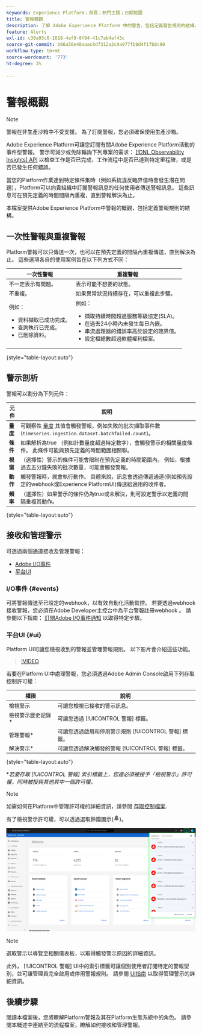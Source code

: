 ```yaml
---
keywords: Experience Platform；首頁；熱門主題；日期範圍
title: 警報概觀
description: 了解 Adobe Experience Platform 中的警告，包括定義警告規則的結構。
feature: Alerts
exl-id: c38a93c6-1618-4ef9-8f94-41c7ab4af43c
source-git-commit: b66a50e40aaac8df312a2c9a977fb8d4f1fb0c80
workflow-type: tm+mt
source-wordcount: '773'
ht-degree: 3%

---
```


# 警報概觀

>[!NOTE]
>
>警報在非生產沙箱中不受支援。 為了訂閱警報，您必須確保使用生產沙箱。

Adobe Experience Platform可讓您訂閱有關Adobe Experience Platform活動的事件型警報。 警示可減少或免除輪詢下列專案的需求： [[!DNL Observability Insights] API](../api/overview.md) 以檢查工作是否已完成、工作流程中是否已達到特定里程碑，或是否已發生任何錯誤。

當您的Platform作業達到特定條件集時（例如系統違反臨界值時會發生潛在問題），Platform可以向貴組織中訂閱警報訊息的任何使用者傳送警報訊息。 這些訊息可在預先定義的時間間隔內重複，直到警報解決為止。

本檔案提供Adobe Experience Platform中警報的概觀，包括定義警報規則的結構。

## 一次性警報與重複警報

Platform警報可以只傳送一次，也可以在預先定義的間隔內重複傳送，直到解決為止。 這些選項各自的使用案例旨在以下列方式不同：

| 一次性警報 | 重複警報 |
| --- | --- |
| 不一定表示有問題。 | 表示可能不想要的狀態。 |
| 不重複。 | 如果異常狀況持續存在，可以重複此步驟。 |
| 例如：<ul><li>資料擷取已成功完成。</li><li>查詢執行已完成。</li><li>已刪除資料。</li></ul> | 例如：<ul><li>擷取持續時間超過服務等級協定(SLA)。</li><li>在過去24小時內未發生每日內嵌。</li><li>串流處理器的錯誤率高於設定的臨界值。</li><li>設定檔總數超過軟體權利檔案。</li></ul> |

{style="table-layout:auto"}

## 警示剖析

警報可以劃分為下列元件：

| 元件 | 說明 |
| --- | --- |
| **量度** | 可觀察性 [量度](../api/metrics.md#available-metrics) 其值會觸發警報，例如失敗的批次擷取事件數(`timeseries.ingestion.dataset.batchfailed.count`)。 |
| **條件** | 如果解析為true （例如計數量度超過特定數字），會觸發警示的相關量度條件。 此條件可能與預先定義的時間範圍相關聯。 |
| **視窗** | （選擇性）警示的條件可能會限制在預先定義的時間範圍內。 例如，根據過去五分鐘失敗的批次數量，可能會觸發警報。 |
| **動作** | 觸發警報時，就會執行動作。 具體來說，訊息會透過傳遞通道(例如預先設定的webhook或Experience PlatformUI)傳送給適用的收件者。 |
| **頻率** | （選擇性）如果警示的條件仍為true或未解決，則可設定警示以定義的間隔重複其動作。 |

{style="table-layout:auto"}

## 接收和管理警示

可透過兩個通道接收及管理警報：

* [Adobe I/O事件](#events)
* [平台UI](#ui)

### I/O事件 {#events}

可將警報傳送至已設定的webhook，以有效自動化活動監控。 若要透過webhook接收警報，您必須在Adobe Developer主控台中為平台警報註冊webhook 。 請參閱以下指南： [訂閱Adobe I/O事件通知](./subscribe.md) 以取得特定步驟。

### 平台UI {#ui}

Platform UI可讓您檢視收到的警報並管理警報規則。 以下影片會介紹這些功能。

>[!VIDEO](https://video.tv.adobe.com/v/336218?quality=12&learn=on)

若要在Platform UI中處理警報，您必須透過Adobe Admin Console啟用下列存取控制許可權：

| 權限 | 說明 |
| --- | --- |
| 檢視警示 | 可讓您檢視已接收的警示訊息。 |
| 檢視警示歷史記錄* | 可讓您透過 [!UICONTROL 警報] 標籤。 |
| 管理警報* | 可讓您透過啟用和停用警示規則 [!UICONTROL 警報] 標籤。 |
| 解決警示* | 可讓您透過解決觸發的警報 [!UICONTROL 警報] 標籤。 |

{style="table-layout:auto"}

**若要存取 [!UICONTROL 警報] 索引標籤上，您還必須被授予「檢視警示」許可權，同時被授與其他其中一個許可權。*

>[!NOTE]
>
>如需如何在Platform中管理許可權的詳細資訊，請參閱 [存取控制檔案](../../access-control/ui/overview.md).

有了檢視警示許可權，可以透過選取鈴鐺圖示(![鈴鐺圖示](../images/alerts/overview/icon.png))。

![](../images/alerts/overview/ui.png)

>[!NOTE]
>
> 選取警示以導覽至相關儀表板，以取得觸發警示原因的詳細資訊。

此外， [!UICONTROL 警報] UI中的索引標籤可讓個別使用者訂閱特定的警報型別，並可讓管理員完全啟用或停用警報規則。 請參閱 [UI指南](./ui.md) 以取得管理警示的詳細資訊。

## 後續步驟

閱讀本檔案後，您將瞭解Platform警報及其在Platform生態系統中的角色。 請參閱本概述中連結至的流程檔案，瞭解如何接收和管理警報。
